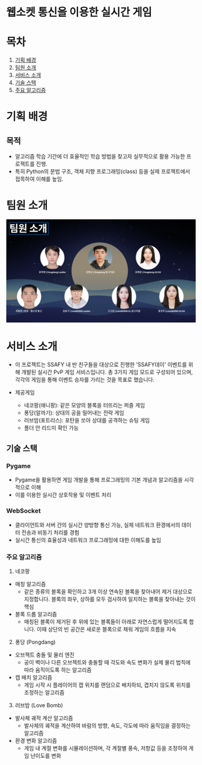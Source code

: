 # 웹소켓 통신을 이용한 실시간 게임

# 목차

1. [기획 배경](#기획-배경)
2. [팀원 소개](#팀원-소개)
3. [서비스 소개](#서비스-소개)
4. [기술 스택](#기술-스택)
5. [주요 알고리즘](#주요-알고리즘)

# 기획 배경

## 목적

- 알고리즘 학습 기간에 더 효율적인 학습 방법을 찾고자 실무적으로 활용 가능한 프로젝트를 진행.
- 특히 Python의 문법 구조, 객체 지향 프로그래밍(class) 등을 실제 프로젝트에서 접목하여 이해를 높임.


# 팀원 소개
![](image/게임팀원.png)

# 서비스 소개

- 이 프로젝트는 SSAFY 내 반 친구들을 대상으로 진행한 'SSAFY데이' 이벤트를 위해 개발된 실시간 PvP 게임 서비스입니다. 총 3가지 게임 모드로 구성되어 있으며, 각각의 게임을 통해 이벤트 승자를 가리는 것을 목표로 했습니다.

- 제공게임
  - 네코팡(애니팡): 같은 모양의 블록을 터뜨리는 퍼즐 게임
  - 퐁당(알까기): 상대의 공을 밀어내는 전략 게임
  - 러브밤(포트리스): 포탄을 쏘아 상대를 공격하는 슈팅 게임
  - 폴더 안 리드미 확인 가능
    
## 기술 스택

### Pygame

- Pygame을 활용하면 게임 개발을 통해 프로그래밍의 기본 개념과 알고리즘을 시각적으로 이해
- 이를 이용한 실시간 상호작용 및 이벤트 처리

### WebSocket

- 클라이언트와 서버 간의 실시간 양방향 통신 가능, 실제 네트워크 환경에서의 데이터 전송과 비동기 처리를 경험
- 실시간 통신의 효율성과 네트워크 프로그래밍에 대한 이해도를 높임

### 주요 알고리즘

1. 네코팡
- 매칭 알고리즘
  - 같은 종류의 블록을 확인하고 3개 이상 연속된 블록을 찾아내어 제거 대상으로 지정합니다. 블록의 좌우, 상하를 모두 검사하여 일치하는 블록을 찾아내는 것이 핵심
- 블록 드롭 알고리즘
  - 매칭된 블록이 제거된 후 위에 있는 블록들이 아래로 자연스럽게 떨어지도록 합니다. 이때 상단의 빈 공간은 새로운 블록으로 채워 게임의 흐름을 지속
   
2. 퐁당 (Pongdang)
- 오브젝트 충돌 및 물리 엔진
  - 공이 벽이나 다른 오브젝트와 충돌할 때 각도와 속도 변화가 실제 물리 법칙에 따라 움직이도록 하는 알고리즘
- 캡 배치 알고리즘
  - 게임 시작 시 플레이어의 캡 위치를 랜덤으로 배치하되, 겹치지 않도록 위치를 조정하는 알고리즘
 
3. 러브밤 (Love Bomb)
- 발사체 궤적 계산 알고리즘
  - 발사체의 궤적을 계산하여 바람의 방향, 속도, 각도에 따라 움직임을 결정하는 알고리즘
- 환경 변화 알고리즘
  - 게임 내 계절 변화를 시뮬레이션하며, 각 계절별 풍속, 저항값 등을 조정하여 게임 난이도를 변화
